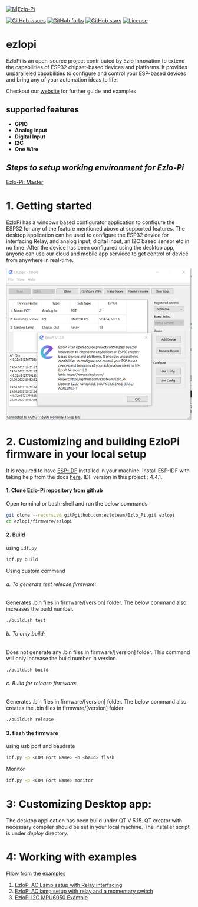 
[![N|Ezlo-Pi](https://www.ezlopi.com/wp-content/uploads/2022/07/Logo.svg)](https://www.ezlopi.com/)

[![GitHub issues](https://img.shields.io/github/issues/ezloteam/Ezlo_Pi)](https://github.com/ezloteam/Ezlo_Pi/issues) [![GitHub forks](https://img.shields.io/github/forks/ezloteam/Ezlo_Pi)](https://github.com/ezloteam/Ezlo_Pi/network) [![GitHub stars](https://img.shields.io/github/stars/ezloteam/Ezlo_Pi)](https://github.com/ezloteam/Ezlo_Pi/stargazers) [![License](https://img.shields.io/github/license/ezloteam/Ezlo_Pi/)](https://github.com/ezloteam/Ezlo_Pi/blob/master/LICENCE.txt)

# ezlopi
EzloPi is an open-source project contributed by Ezlo Innovation to extend the capabilities of ESP32 chipset-based devices and platforms. It provides unparalleled capabilities to configure and control your ESP-based devices and bring any of your automation ideas to life.

Checkout our [website](https://www.ezlopi.com/) for further guide and examples

## supported features
* __GPIO__
* __Analog Input__
* __Digital Input__
* __I2C__
* __One Wire__

## _Steps to setup working environment for Ezlo-Pi_

[Ezlo-Pi: Master](https://github.com/ezloteam/Ezlo_Pi/)


# 1. Getting started
EzloPi has a windows based configurator application to configure the ESP32 for any of the feature mentioned above at supported features. The desktop application can be used to configure the ESP32 device for interfacing Relay, and analog input, digital input, an I2C based sensor etc in no time. After the device has been configured using the desktop app, anyone can use our cloud and mobile app serviece to get control of device from anywhere in real-time.

![EzloPi Desktop UI](https://github.com/ezloteam/Ezlo_Pi/blob/master/ezlopi_screenshot.png)

# 2. Customizing and building EzloPi firmware in your local setup
It is required to have [ESP-IDF](https://www.espressif.com/en/products/sdks/esp-idf) installed in your machine.
Install ESP-IDF with taking help from the docs [here](https://docs.espressif.com/projects/esp-idf/en/v4.4.2/esp32/get-started/index.html). IDF version in this project : 4.4.1.

#### 1. Clone Ezlo-Pi repository from github
Open terminal or bash-shell and run the below commands
```bash
git clone --recursive git@github.com:ezloteam/Ezlo_Pi.git ezlopi
cd ezlopi/firmware/ezlopi
```
#### 2. Build
using ```idf.py```
```bash
idf.py build
```
Using custom command
###### a. To generate test release firmware:
Generates .bin files in firmware/[version] folder. The below command also increases the build number.
```bash
./build.sh test
```
###### b. To only build:
Does not generate any .bin files in firmware/[version] folder. This command will only increase the build number in version.
```bash
./build.sh build
```
###### c. Build for release firmware:
Generates .bin files in firmware/[version] folder. The below command also creates the .bin files in firmware/[version] folder
```bash
./build.sh release
```
#### 3. flash the firmware
using usb port and baudrate
```bash
idf.py -p <COM Port Name> -b <baud> flash
```
Monitor
```bash
idf.py -p <COM Port Name> monitor
```

# 3: Customizing Desktop app:
The desktop application has been build under QT V 5.15. QT creator with necessary compiler should be set in your local machine. 
The installer script is under _deploy_ directory.

# 4: Working with examples

[Fllow from the examples](https://www.ezlopi.com/examples/)
1. [EzloPi AC Lamp setup with Relay interfacing​](https://www.ezlopi.com/examples/relay-circuitry-and-lamp-circuit-setup/)
2. [EzloPi AC lamp setup with relay and a momentary switch](https://www.ezlopi.com/examples/ezlopi-ac-lamp-setup-with-relay-and-a-momentary-switch/)
3. [EzloPi I2C MPU6050 Example](https://www.ezlopi.com/examples/ezlopi-i2c-mpu6050-example/)
